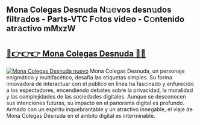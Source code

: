 ## Mona Colegas Desnuda N𝚞𝚎vos desn𝚞dos filtr𝚊dos - Parts-VTC F𝚘tos vid𝚎o - C𝚘ntenido atr𝚊ctivo mMxzW

# <h2><a href="http://mb19o05.tromn.icu/?c=Mona+Colegas+Desnuda">🔗👉👉👉 Mona Colegas Desnuda 🔗🔗</a></h2>

[![Mona Colegas Desnuda nuevo](https://i.imgur.com/pEAQMta.gif)](http://mb19o05.tromn.icu/?c=Mona+Colegas+Desnuda)
Mona Colegas Desnuda, un personaje enigmático y multifacético, desafía las etiquetas simples. Su forma innovadora de interactuar con el público en línea ha fascinado y enfurecido a los espectadores, encendiendo debates sobre la privacidad, la moralidad y las complejidades de las sociedades digitales. Aunque se desconocen sus intenciones futuras, su impacto en el panorama digital es profundo. Armado con un espíritu inquebrantable y un atractivo innegable, el viaje de Mona Colegas Desnuda en el ámbito digital es interminable.
